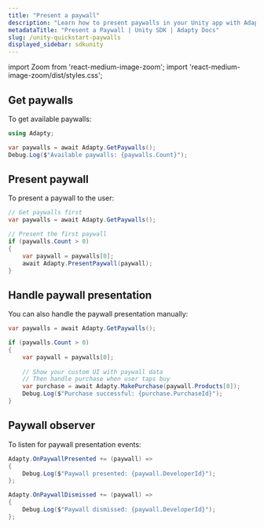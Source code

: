 ```yaml
---
title: "Present a paywall"
description: "Learn how to present paywalls in your Unity app with Adapty SDK."
metadataTitle: "Present a Paywall | Unity SDK | Adapty Docs"
slug: /unity-quickstart-paywalls
displayed_sidebar: sdkunity
---
```


import Zoom from 'react-medium-image-zoom';
import 'react-medium-image-zoom/dist/styles.css';

## Get paywalls

To get available paywalls:

```csharp
using Adapty;

var paywalls = await Adapty.GetPaywalls();
Debug.Log($"Available paywalls: {paywalls.Count}");
```

## Present paywall

To present a paywall to the user:

```csharp
// Get paywalls first
var paywalls = await Adapty.GetPaywalls();

// Present the first paywall
if (paywalls.Count > 0)
{
    var paywall = paywalls[0];
    await Adapty.PresentPaywall(paywall);
}
```

## Handle paywall presentation

You can also handle the paywall presentation manually:

```csharp
var paywalls = await Adapty.GetPaywalls();

if (paywalls.Count > 0)
{
    var paywall = paywalls[0];
    
    // Show your custom UI with paywall data
    // Then handle purchase when user taps buy
    var purchase = await Adapty.MakePurchase(paywall.Products[0]);
    Debug.Log($"Purchase successful: {purchase.PurchaseId}");
}
```

## Paywall observer

To listen for paywall presentation events:

```csharp
Adapty.OnPaywallPresented += (paywall) =>
{
    Debug.Log($"Paywall presented: {paywall.DeveloperId}");
};

Adapty.OnPaywallDismissed += (paywall) =>
{
    Debug.Log($"Paywall dismissed: {paywall.DeveloperId}");
};
``` 